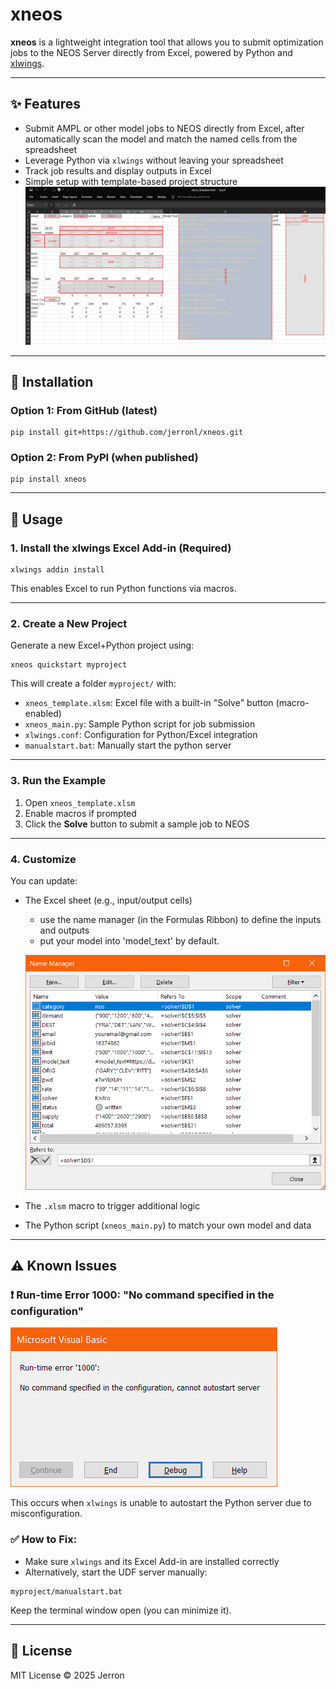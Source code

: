 # xneos

**xneos** is a lightweight integration tool that allows you to submit optimization jobs to the NEOS Server directly from Excel, powered by Python and [xlwings](https://www.xlwings.org/).

---

## ✨ Features

- Submit AMPL or other model jobs to NEOS directly from Excel, after automatically scan the model and match the named cells from the spreadsheet
- Leverage Python via `xlwings` without leaving your spreadsheet
- Track job results and display outputs in Excel
- Simple setup with template-based project structure
![datanames](images/datanames.png)
---

## 🚀 Installation

### Option 1: From GitHub (latest)

```
pip install git+https://github.com/jerronl/xneos.git
```

### Option 2: From PyPI (when published)

```
pip install xneos
```

---

## 🧩 Usage

### 1. Install the xlwings Excel Add-in (Required)

```
xlwings addin install
```

This enables Excel to run Python functions via macros.

---

### 2. Create a New Project

Generate a new Excel+Python project using:

```
xneos quickstart myproject
```

This will create a folder `myproject/` with:
- `xneos_template.xlsm`: Excel file with a built-in "Solve" button (macro-enabled)
- `xneos_main.py`: Sample Python script for job submission
- `xlwings.conf`: Configuration for Python/Excel integration
- `manualstart.bat`: Manually start the python server

---

### 3. Run the Example

1. Open `xneos_template.xlsm`
2. Enable macros if prompted
3. Click the **Solve** button to submit a sample job to NEOS

---

### 4. Customize

You can update:
- The Excel sheet (e.g., input/output cells) 
    - use the name manager (in the Formulas Ribbon) to define the inputs and outputs
    - put your model into 'model_text' by default.

    ![name manager](images/namemgr.png)
- The `.xlsm` macro to trigger additional logic
- The Python script (`xneos_main.py`) to match your own model and data

---

## ⚠️ Known Issues

### ❗ Run-time Error 1000: "No command specified in the configuration"

![Run-time error '1000'](images/error_1000.png)

This occurs when `xlwings` is unable to autostart the Python server due to misconfiguration.

### ✅ How to Fix:

- Make sure `xlwings` and its Excel Add-in are installed correctly
- Alternatively, start the UDF server manually:

```
myproject/manualstart.bat
```

Keep the terminal window open (you can minimize it).

---
## 📄 License

MIT License © 2025 Jerron
